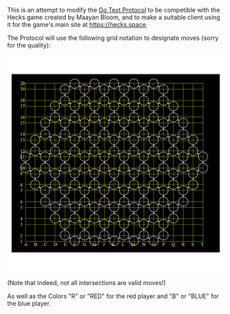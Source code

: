 This is an attempt to modify the [Go Text Protocol](http://www.lysator.liu.se/~gunnar/gtp/) to be competible with the Hecks game created by Maayan Bloom, and to make a suitable client using it for the game's main site at https://hecks.space.

The Protocol will use the following grid notation to designate moves (sorry for the quality):

![ScreenShot](hecks-grid.jpg)

(Note that indeed, not all intersections are valid moves!)

As well as the Colors "R" or "RED" for the red player and "B" or "BLUE" for the blue player.